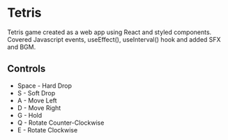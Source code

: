 # Tetris

Tetris game created as a web app using React and styled components. Covered Javascript events, useEffect(), useInterval() hook and added SFX and BGM.

## Controls

- Space - Hard Drop
- S - Soft Drop
- A - Move Left
- D - Move Right
- G - Hold
- Q - Rotate Counter-Clockwise
- E - Rotate Clockwise
